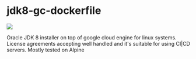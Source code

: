 # jdk8-gc-dockerfile

[![](https://images.microbadger.com/badges/image/theteslaa/oracle-jdk8-dockerfile.svg)](https://microbadger.com/images/theteslaa/oracle-jdk8-dockerfile "Get your own image badge on microbadger.com")

Oracle JDK 8 installer on top of google cloud engine for linux systems.
License agreements accepting well handled and it's suitable for using CI|CD servers.
Mostly tested on Alpine
